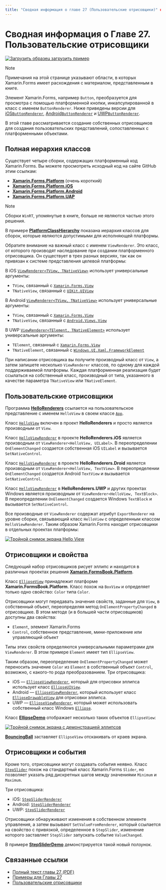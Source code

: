 ```yaml
---
title: "Сводная информация о главе 27 (Пользовательские отрисовщики)" description: "Создание мобильных приложений с помощью Xamarin.Forms: Сводная информация о главе 27 (Пользовательские отрисовщики)" ms.prod: xamarin ms.technology: xamarin-forms ms.assetid: 49961953-9336-4FD4-A42F-6D9B05FF52E7 author: davidbritch ms.author: dabritch ms.date: 07/18/2018 no-loc: [Xamarin.Forms, Xamarin.Essentials]
---
```


# <a name="summary-of-chapter-27-custom-renderers"></a>Сводная информация о Главе 27. Пользовательские отрисовщики

[![Загрузить образец](~/media/shared/download.png) загрузить пример](https://github.com/xamarin/xamarin-forms-book-samples/tree/master/Chapter27)

> [!NOTE] 
> Примечания на этой странице указывают области, в которых Xamarin.Forms имеет расхождения с материалом, представленным в книге.

Элемент Xamarin.Forms, например `Button`, преобразуется для просмотра с помощью платформенной кнопки, инкапсулированной в класс с именем `ButtonRenderer`.  Ниже приведены версии для [iOS`ButtonRenderer`](https://github.com/xamarin/Xamarin.Forms/blob/master/Xamarin.Forms.Platform.iOS/Renderers/ButtonRenderer.cs), [Android`ButtonRenderer`](https://github.com/xamarin/Xamarin.Forms/blob/master/Xamarin.Forms.Platform.Android/Renderers/ButtonRenderer.cs) и [UWP`ButtonRenderer`](https://github.com/xamarin/Xamarin.Forms/blob/master/Xamarin.Forms.Platform.UAP/ButtonRenderer.cs).

В этой главе рассматривается создание собственных отрисовщиков для создания пользовательских представлений, сопоставленных с платформенными объектами.

## <a name="the-complete-class-hierarchy"></a>Полная иерархия классов

Существует четыре сборки, содержащих платформенный код Xamarin.Forms.
Вы можете просмотреть исходный код на сайте GitHub этим ссылкам:

- [ **Xamarin.Forms.Platform**](https://github.com/xamarin/Xamarin.Forms/tree/master/Xamarin.Forms.Platform) (очень короткий)
- [ **Xamarin.Forms.Platform.iOS**](https://github.com/xamarin/Xamarin.Forms/tree/master/Xamarin.Forms.Platform.iOS)
- [ **Xamarin.Forms.Platform.Android**](https://github.com/xamarin/Xamarin.Forms/tree/master/Xamarin.Forms.Platform.Android)
- [ **Xamarin.Forms.Platform.UAP**](https://github.com/xamarin/Xamarin.Forms/tree/master/Xamarin.Forms.Platform.UAP)

> [!NOTE]
> Сборки `WinRT`, упомянутые в книге, больше не являются частью этого решения. 

В примере [**PlatformClassHierarchy**](https://github.com/xamarin/xamarin-forms-book-samples/tree/master/Chapter27/PlatformClassHierarchy) показана иерархия классов для сборок, которые являются допустимыми для исполняющей платформы.

Обратите внимание на важный класс с именем `ViewRenderer`. Это класс, от которого производят наследование при создании платформенного отрисовщика. Он существует в трех разных версиях, так как он привязан к системе представления целевой платформы:

В iOS [`ViewRenderer<TView, TNativeView>`](https://github.com/xamarin/Xamarin.Forms/blob/master/Xamarin.Forms.Platform.iOS/ViewRenderer.cs#L25) использует универсальные аргументы:

- `TView`, связанный с [`Xamarin.Forms.View`](xref:Xamarin.Forms.View)
- `TNativeView`, связанный с [`UIKit.UIView`](xref:UIKit.UIView)

В Android [`ViewRenderer<TView, TNativeView>`](https://github.com/xamarin/Xamarin.Forms/blob/master/Xamarin.Forms.Platform.Android/ViewRenderer.cs#L17) использует универсальные аргументы:

- `TView`, связанный с [`Xamarin.Forms.View`](xref:Xamarin.Forms.View)
- `TNativeView`, связанный с [`Android.Views.View`](xref:Android.Views.View)

В UWP [`ViewRenderer<TElement, TNativeElement>`](https://github.com/xamarin/Xamarin.Forms/blob/master/Xamarin.Forms.Platform.UAP/ViewRenderer.cs#L6) использует универсальные аргументы:

- `TElement`, связанный с [`Xamarin.Forms.View`](xref:Xamarin.Forms.View)
- `TNativeElement`, связанный с [`Windows.UI.Xaml.FrameworkElement`](/uwp/api/Windows.UI.Xaml.FrameworkElement)

При написании отрисовщика вы получите производный класс от `View`, а затем запишете несколько `ViewRenderer` классов, по одному для каждой поддерживаемой платформы. Каждая платформенная реализация будет ссылаться на собственный класс, производный от типа, указанного в качестве параметра `TNativeView` или `TNativeElement`.

## <a name="hello-custom-renderers"></a>Пользовательские отрисовщики

Программа [**HelloRenderers**](https://github.com/xamarin/xamarin-forms-book-samples/tree/master/Chapter27/HelloRenderers) ссылается на пользовательское представление с именем `HelloView` в своем классе [`App`](https://github.com/xamarin/xamarin-forms-book-samples/blob/master/Chapter27/HelloRenderers/HelloRenderers/HelloRenderers/App.cs).

Класс [`HelloView`](https://github.com/xamarin/xamarin-forms-book-samples/blob/master/Chapter27/HelloRenderers/HelloRenderers/HelloRenderers/HelloView.cs) включен в проект **HelloRenderers** и просто является производным от `View`.

Класс [`HelloViewRenderer`](https://github.com/xamarin/xamarin-forms-book-samples/blob/master/Chapter27/HelloRenderers/HelloRenderers/HelloRenderers.iOS/HelloViewRenderer.cs) в проекте **HelloRenderers.iOS** является производным от `ViewRenderer<HelloView, UILabel>`. В переопределении `OnElementChanged` создается собственная iOS `UILabel` и вызывается `SetNativeControl`.

Класс [`HelloViewRenderer`](https://github.com/xamarin/xamarin-forms-book-samples/blob/master/Chapter27/HelloRenderers/HelloRenderers/HelloRenderers.Droid/HelloViewRenderer.cs) в проекте **HelloRenderers.Droid** является производным от `ViewRenderer<HelloView, TextView>`. В переопределении `OnElementChanged` создается Android `TextView` и вызывается `SetNativeControl`.

Класс [`HelloViewRenderer`](https://github.com/xamarin/xamarin-forms-book-samples/blob/master/Chapter27/HelloRenderers/HelloRenderers/HelloRenderers.UWP/HelloViewRenderer.cs) в **HelloRenderers.UWP** и других проектах Windows является производным от `ViewRenderer<HelloView, TextBlock>`. В переопределении `OnElementChanged` создается Windows `TextBlock` и вызывается `SetNativeControl`.

Все производные от `ViewRenderer` содержат атрибут `ExportRenderer` на уровне сборки, связывающий класс `HelloView` с определенным классом `HelloViewRenderer`. Таким образом Xamarin.Forms находит отрисовщики в отдельных проектах платформы:

[![Тройной снимок экрана Hello View](images/ch27fg02-small.png "Пользовательские отрисовщики")](images/ch27fg02-large.png#lightbox "Пользовательские отрисовщики")

## <a name="renderers-and-properties"></a>Отрисовщики и свойства

Следующий набор отрисовщиков рисует эллипс и находится в различных проектах решения [**Xamarin.FormsBook.Platform**](https://github.com/xamarin/xamarin-forms-book-samples/tree/master/Libraries/Xamarin.FormsBook.Platform).

Класс [`EllipseView`](https://github.com/xamarin/xamarin-forms-book-samples/blob/master/Libraries/Xamarin.FormsBook.Platform/Xamarin.FormsBook.Platform/EllipseView.cs) принадлежит платформе **Xamarin.FormsBook.Platform**. Класс похож на `BoxView` и определяет только одно свойство: `Color` типа `Color`.

Отрисовщики могут передавать значения свойств, заданные для `View`, в собственный объект, переопределяя метод `OnElementPropertyChanged` в отрисовщике. В этом методе (и в большей части отрисовщиков) доступны два свойства:

- `Element`, элемент Xamarin.Forms
- `Control`, собственное представление, мини-приложение или управляющий объект

Типы этих свойств определяются универсальными параметрами для `ViewRenderer`. В этом примере `Element` имеет тип `EllipseView`.

Таким образом, переопределение `OnElementPropertyChanged` может переносить значение `Color` из `Element` в собственный объект `Control`, возможно, с какого-то рода преобразованием. Три отрисовщика:

- iOS — [`EllipseViewRenderer`](https://github.com/xamarin/xamarin-forms-book-samples/blob/master/Libraries/Xamarin.FormsBook.Platform/Xamarin.FormsBook.Platform.iOS/EllipseViewRenderer.cs), который для отрисовки эллипса использует класс [`EllipseUIView`](https://github.com/xamarin/xamarin-forms-book-samples/blob/master/Libraries/Xamarin.FormsBook.Platform/Xamarin.FormsBook.Platform.iOS/EllipseUIView.cs).
- Android — [`EllipseViewRenderer`](https://github.com/xamarin/xamarin-forms-book-samples/blob/master/Libraries/Xamarin.FormsBook.Platform/Xamarin.FormsBook.Platform.Android/EllipseViewRenderer.cs), который использует класс [`EllipseDrawableView`](https://github.com/xamarin/xamarin-forms-book-samples/blob/master/Libraries/Xamarin.FormsBook.Platform/Xamarin.FormsBook.Platform.Android/EllipseDrawableView.cs) для отрисовки эллипса.
- UWP — [`EllipseViewRenderer`](https://github.com/xamarin/xamarin-forms-book-samples/blob/master/Libraries/Xamarin.FormsBook.Platform/Xamarin.FormsBook.Platform.WinRT/EllipseViewRenderer.cs), который может использовать собственный класс Windows [`Ellipse`](/uwp/api/Windows.UI.Xaml.Shapes.Ellipse).

Класс [**EllipseDemo**](https://github.com/xamarin/xamarin-forms-book-samples/tree/master/Chapter27/EllipseDemo) отображает несколько таких объектов `EllipseView`:

[![Тройной снимок экрана с демонстрацией эллипсов](images/ch27fg03-small.png "Пользовательские отрисовщики EllipseView")](images/ch27fg03-large.png#lightbox "Пользовательские отрисовщики EllipseView")

[**BouncingBall**](https://github.com/xamarin/xamarin-forms-book-samples/tree/master/Chapter27/BouncingBall) заставляет `EllipseView` отскакивать от краев экрана.

## <a name="renderers-and-events"></a>Отрисовщики и события

Кроме того, отрисовщики могут создавать события неявно. Класс [`StepSlider`](https://github.com/xamarin/xamarin-forms-book-samples/blob/master/Libraries/Xamarin.FormsBook.Platform/Xamarin.FormsBook.Platform/StepSlider.cs) похож на стандартный класс Xamarin.Forms `Slider`, но позволяет указать ряд дискретных шагов между значениями `Minimum` и `Maximum`.

Три отрисовщика:

- iOS: [`StepSliderRenderer`](https://github.com/xamarin/xamarin-forms-book-samples/blob/master/Libraries/Xamarin.FormsBook.Platform/Xamarin.FormsBook.Platform.iOS/StepSliderRenderer.cs)
- Android: [`StepSliderRenderer`](https://github.com/xamarin/xamarin-forms-book-samples/blob/master/Libraries/Xamarin.FormsBook.Platform/Xamarin.FormsBook.Platform.Android/StepSliderRenderer.cs)
- UWP: [`StepSliderRenderer`](https://github.com/xamarin/xamarin-forms-book-samples/blob/master/Libraries/Xamarin.FormsBook.Platform/Xamarin.FormsBook.Platform.WinRT/StepSliderRenderer.cs)

Отрисовщики обнаруживают изменения в собственном элементе управления, а затем вызывают `SetValueFromRenderer`, который ссылается на свойство с привязкой, определенное в `StepSlider`, изменение которого заставляет `StepSlider` запускать событие `ValueChanged`.

В примере [**StepSliderDemo**](https://github.com/xamarin/xamarin-forms-book-samples/tree/master/Chapter27/StepSliderDemo) демонстрируется такой новый ползунок.

## <a name="related-links"></a>Связанные ссылки

- [Полный текст главы 27 (PDF)](https://download.xamarin.com/developer/xamarin-forms-book/XamarinFormsBook-Ch27-Apr2016.pdf)
- [Примеры для Главы 27](https://github.com/xamarin/xamarin-forms-book-samples/tree/master/Chapter27)
- [Пользовательские отрисовщики](~/xamarin-forms/app-fundamentals/custom-renderer/index.md)
